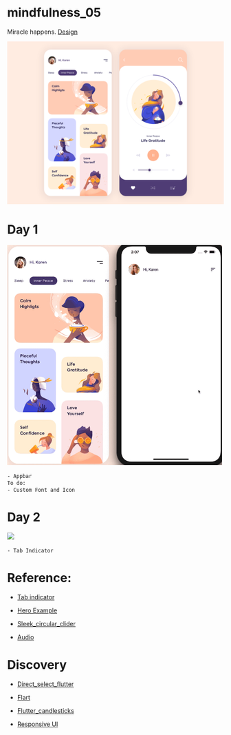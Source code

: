 # mindfulness_05



Miracle happens. <a href="https://dribbble.com/shots/7424303-Mobile-App-Mindfulness">Design</a>

<img src ="design/mindfulness_05.png">



# Day 1

<img src ="process/day1.gif" width ="500">

    - Appbar
    To do:
    - Custom Font and Icon
    
 # Day 2

<img src ="process/day2.gif" width ="500">

    - Tab Indicator
    
    
# Reference:
- <a href="https://github.com/kelvin147789/Flutter-UI-Resources/blob/5e0622493cccb4e7d52b095b0a72d11b5a548469/Example/flutter_ghana_ui_challenge_week-1_master/lib/views/home.dart#L113-L138"> Tab indicator</a>

- <a href="https://youtu.be/lrMCjIYpnjg?t=178">Hero Example</a>

- <a href="https://pub.dev/packages/sleek_circular_slider">Sleek_circular_clider</a>

- <a href="https://pub.dev/packages/audio">Audio</a>


# Discovery
- <a href="https://pub.dev/packages/direct_select_flutter">Direct_select_flutter</a>

- <a href="https://github.com/mtcliatt/Flarts">Flart</a>

- <a href="https://pub.dev/packages/flutter_candlesticks">Flutter_candlesticks</a>

- <a href="https://www.filledstacks.com/post/building-a-responsive-ui-architecture-in-flutter/">Responsive UI</a>
